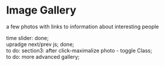 # Image Gallery
a few photos with links to information about interesting people

time slider: done;  
upradge next/prev js; done;  
to do: section3: after click-maximalize photo - toggle Class;  
to do: more advanced gallery;  
